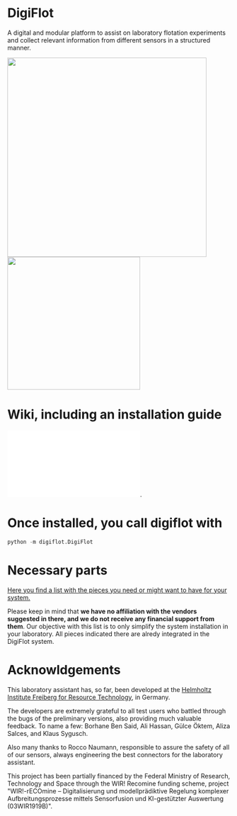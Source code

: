 # DigiFlot

A digital and modular platform to assist on laboratory flotation experiments and collect relevant information from different sensors in a structured manner.

<image src="https://github.com/pereirageomet/digiflot/blob/main/docs/run.png" width="450"/> <image src="https://github.com/pereirageomet/digiflot/blob/main/docs/demo.gif" width="300"/>

# Wiki, including an installation guide

![wiki](docs/welcome.md).

# Once installed, you call digiflot with 

```python
python -m digiflot.DigiFlot
```

# Necessary parts
[Here you find a list with the pieces you need or might want to have for your system.](docs/DigiFlot-pieces.csv)

Please keep in mind that **we have no affiliation with the vendors suggested in there, and we do not receive any financial support from them**. Our objective with this list is to only simplify the system installation in your laboratory. 
All pieces indicated there are alredy integrated in the DigiFlot system.

# Acknowldgements
This laboratory assistant has, so far, been developed at the [Helmholtz Institute Freiberg for Resource Technology](https://hzdr.de/hif), in Germany. 

The developers are extremely grateful to all test users who battled through the bugs of the preliminary versions, also providing much valuable feedback. To name a few: Borhane Ben Said, Ali Hassan, Gülce Öktem, Aliza Salces, and Klaus Sygusch.

Also many thanks to Rocco Naumann, responsible to assure the safety of all of our sensors, always engineering the best connectors for the laboratory assistant.

This project has been partially financed by the Federal Ministry of Research, Technology and Space through the WIR! Recomine funding scheme, project "WIR!-rECOmine – Digitalisierung und modellprädiktive Regelung komplexer Aufbreitungsprozesse mittels Sensorfusion und KI-gestützter Auswertung (03WIR1919B)". 
